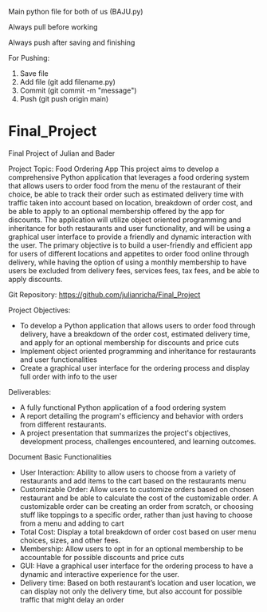 Main python file for both of us (BAJU.py)

Always pull before working

Always push after saving and finishing

For Pushing:
1. Save file
2. Add file (git add filename.py)
3. Commit (git commit -m "message")
4. Push (git push origin main)






# Final_Project
Final Project of Julian and Bader

Project Topic: Food Ordering App 
This project aims to develop a comprehensive Python application that leverages a food ordering system that allows users to order food from the menu of the restaurant of their choice, be able to track their order such as estimated delivery time with traffic taken into account based on location, breakdown of order cost, and be able to apply to an optional membership offered by the app for discounts. The application will utilize object oriented programming and inheritance for both restaurants and user functionality, and will be using a graphical user interface to provide a friendly and dynamic interaction with the user. The primary objective is to build a user-friendly and efficient app for users of different locations and appetites to order food online through delivery, while having the option of using a monthly membership to have users be excluded from delivery fees, services fees, tax fees, and be able to apply discounts. 

Git Repository: 
https://github.com/julianricha/Final_Project 

Project Objectives: 
- To develop a Python application that allows users to order food through delivery, have a breakdown of the order cost, estimated delivery time, and apply for an optional membership for discounts and price cuts
- Implement object oriented programming and inheritance for restaurants and user functionalities
- Create a graphical user interface for the ordering process and display full order with info to the user

Deliverables: 
- A fully functional Python application of a food ordering system 
- A report detailing the program's efficiency and behavior with orders from different restaurants. 
- A project presentation that summarizes the project's objectives, development process,  challenges encountered, and learning outcomes.


Document Basic Functionalities 
- User Interaction: Ability to allow users to choose from a variety of restaurants and add items to the cart based on the restaurants menu
- Customizable Order: Allow users to customize orders based on chosen restaurant and be able to calculate the cost of the customizable order. A customizable order can be creating an order from scratch, or choosing stuff like toppings to a specific order, rather than just having to choose from a menu and adding to cart
- Total Cost: Display a total breakdown of order cost based on user menu choices, sizes, and other fees.
- Membership: Allow users to opt in for an optional membership to be accountable for possible discounts and price cuts
- GUI: Have a graphical user interface for the ordering process to have a dynamic and interactive experience for the user.
- Delivery time: Based on both restaurant’s location and user location, we can display not only the delivery time, but also account for possible traffic that might delay an order

